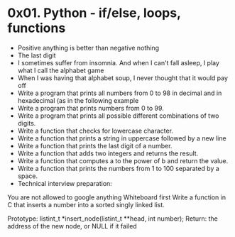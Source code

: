# 0x01. Python - if/else, loops, functions
* Positive anything is better than negative nothing
* The last digit
* I sometimes suffer from insomnia. And when I can't fall asleep, I play what I call the alphabet game
* When I was having that alphabet soup, I never thought that it would pay off
* Write a program that prints all numbers from 0 to 98 in decimal and in hexadecimal (as in the following example
* Write a program that prints numbers from 0 to 99.
* Write a program that prints all possible different combinations of two digits.
* Write a function that checks for lowercase character.
* Write a function that prints a string in uppercase followed by a new line
* Write a function that prints the last digit of a number.
* Write a function that adds two integers and returns the result.
* Write a function that computes a to the power of b and return the value.
* Write a function that prints the numbers from 1 to 100 separated by a space.
* Technical interview preparation:

You are not allowed to google anything
Whiteboard first
Write a function in C that inserts a number into a sorted singly linked list.

Prototype: listint_t *insert_node(listint_t **head, int number);
Return: the address of the new node, or NULL if it failed

